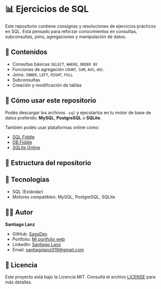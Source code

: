 # 📊 Ejercicios de SQL

Este repositorio contiene consignas y resoluciones de ejercicios prácticos en SQL. Está pensado para reforzar conocimientos en consultas, subconsultas, joins, agregaciones y manipulación de datos.

## 🧠 Contenidos

- Consultas básicas `SELECT`, `WHERE`, `ORDER BY`
- Funciones de agregación `COUNT`, `SUM`, `AVG`, etc.
- Joins: `INNER`, `LEFT`, `RIGHT`, `FULL`
- Subconsultas
- Creación y modificación de tablas

## 🚀 Cómo usar este repositorio

Podés descargar los archivos `.sql` y ejecutarlos en tu motor de base de datos preferido: **MySQL**, **PostgreSQL** o **SQLite**.

También podés usar plataformas online como:
- [SQL Fiddle](http://sqlfiddle.com/)
- [DB Fiddle](https://www.db-fiddle.com/)
- [SQLite Online](https://sqliteonline.com/)

## 📁 Estructura del repositorio


## 🔧 Tecnologías

- SQL (Estándar)
- Motores compatibles: MySQL, PostgreSQL, SQLite


## 👨‍💻 Autor

**Santiago Lanz**  
- GitHub: [SagoDev](https://github.com/SagoDev)  
- Portfolio: [Mi portfolio web](https://sagodev.github.io/Portfolio-Web-Santiago-Lanz/)  
- LinkedIn: [Santiago Lanz](https://www.linkedin.com/in/santiagolanz/)  
- Email: santiagolanz019@gmail.com

## 📝 Licencia

Este proyecto está bajo la Licencia MIT. Consultá el archivo [LICENSE](LICENSE) para más detalles.
